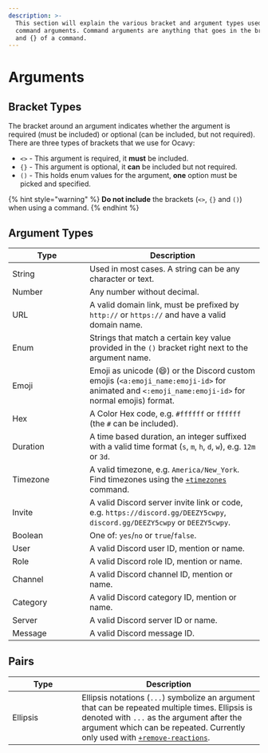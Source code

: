 ```yaml
---
description: >-
  This section will explain the various bracket and argument types used for
  command arguments. Command arguments are anything that goes in the brackets <>
  and {} of a command.
---
```


# Arguments

## Bracket Types

The bracket around an argument indicates whether the argument is required (must be included) or optional (can be included, but not required). There are three types of brackets that we use for Ocavy:

* `<>` - This argument is required, it **must** be included.
* `{}` - This argument is optional, it **can** be included but not required.
* `()` - This holds enum values for the argument, **one** option must be picked and specified.

{% hint style="warning" %}
**Do not include** the brackets (`<>`, `{}` and `()`) when using a command.
{% endhint %}

## Argument Types

<table data-full-width="false"><thead><tr><th width="139">Type</th><th>Description</th></tr></thead><tbody><tr><td>String</td><td>Used in most cases. A string can be any character or text.</td></tr><tr><td>Number</td><td>Any number without decimal.</td></tr><tr><td>URL</td><td>A valid domain link, must be prefixed by <code>http://</code> or <code>https://</code> and have a valid domain name.</td></tr><tr><td>Enum</td><td>Strings that match a certain key value provided in the <code>()</code> bracket right next to the argument name.</td></tr><tr><td>Emoji</td><td>Emoji as unicode (😄) or the Discord custom emojis (<code>&#x3C;a:emoji_name:emoji-id></code> for animated and <code>&#x3C;:emoji_name:emoji-id></code> for normal emojis) format.</td></tr><tr><td>Hex</td><td>A Color Hex code, e.g. <code>#ffffff</code> or <code>ffffff</code> (the <code>#</code> can be included).</td></tr><tr><td>Duration</td><td>A time based duration, an integer suffixed with a valid time format (<code>s</code>, <code>m</code>, <code>h</code>, <code>d</code>, <code>w</code>), e.g. <code>12m</code> or <code>3d</code>.</td></tr><tr><td>Timezone</td><td>A valid timezone, e.g. <code>America/New_York</code>. Find timezones using the <a href="commands/utility/+timezones.md"><code>+timezones</code></a> command.</td></tr><tr><td>Invite</td><td>A valid Discord server invite link or code, e.g. <code>https://discord.gg/DEEZY5cwpy</code>, <code>discord.gg/DEEZY5cwpy</code> or <code>DEEZY5cwpy</code>.</td></tr><tr><td>Boolean</td><td>One of: <code>yes</code>/<code>no</code> or <code>true</code>/<code>false</code>.</td></tr><tr><td>User</td><td>A valid Discord user ID, mention or name.</td></tr><tr><td>Role</td><td>A valid Discord role ID, mention or name.</td></tr><tr><td>Channel</td><td>A valid Discord channel ID, mention or name.</td></tr><tr><td>Category</td><td>A valid Discord category ID, mention or name.</td></tr><tr><td>Server</td><td>A valid Discord server ID or name.</td></tr><tr><td>Message</td><td>A valid Discord message ID.</td></tr></tbody></table>

## Pairs

<table><thead><tr><th width="123.22653721682846">Type</th><th>Description</th></tr></thead><tbody><tr><td>Ellipsis</td><td>Ellipsis notations (<code>...</code>) symbolize an argument that can be repeated multiple times. Ellipsis is denoted with <code>...</code> as the argument after the argument which can be repeated. Currently only used with <a href="../moderation/+remove-reactions.md"><code>+remove-reactions</code></a>.</td></tr></tbody></table>
